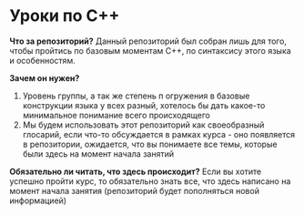 # Уроки по C++
**Что за репозиторий?**
Данный репозиторий был собран лишь для того, чтобы пройтись по базовым моментам С++, по синтаксису этого языка и особенностям.

**Зачем он нужен?**
1) Уровень группы, а так же степень п  огружения в базовые конструкции языка у всех разный, хотелось бы дать какое-то минимальное понимание всего происходящего
2) Мы будем использовать этот репозиторий как своеобразный глосарий, если что-то обсуждается в рамках курса - оно появляется в репозитории, ожидается, что вы понимаете все темы, которые были здесь на момент начала занятий

**Обязательно ли читать, что здесь происходит?**
Если вы хотите успешно пройти курс, то обязательно знать все, что здесь написано на момент начала занятия (репозиторий будет пополняться новой информацией)
